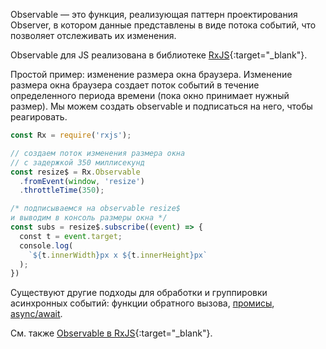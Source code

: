 Observable — это функция, реализующая паттерн проектирования Observer, в котором данные представлены в виде потока событий, что позволяет отслеживать их изменения.

Observable для JS реализована в библиотеке [RxJS](https://rxjs.dev/){:target="_blank"}.

Простой пример: изменение размера окна браузера. Изменение размера окна браузера создает поток событий в течение определенного периода времени (пока окно принимает нужный размер). Мы можем создать observable и подписаться на него, чтобы реагировать.

```js
const Rx = require('rxjs');

// создаем поток изменения размера окна
// с задержкой 350 миллисекунд
const resize$ = Rx.Observable
  .fromEvent(window, 'resize')
  .throttleTime(350);

/* подписываемся на observable resize$
и выводим в консоль размеры окна */
const subs = resize$.subscribe((event) => {
  const t = event.target;
  console.log(
    `${t.innerWidth}px x ${t.innerHeight}px`
  );
})
```

Существуют другие подходы для обработки и группировки асинхронных событий: функции обратного вызова, [промисы](/js/#topic-promises), [async/await](/js/#topic-fetch-upload).

См. также [Observable в RxJS](https://bit.ly/3Yfe4rs){:target="_blank"}.
